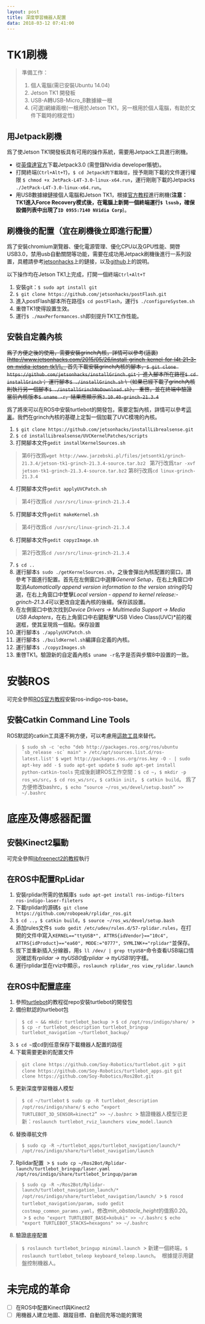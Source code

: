 ```yaml
---
layout: post
title: 深度學習機器人配置
data: 2018-03-12 07:41:00
---
```


# TK1刷機
> 準備工作： 
> 1. 個人電腦\(需已安裝Ubuntu 14.04\)
> 2. Jetson TK1 開發板
> 3. USB-A轉USB-Micro_B數據線一根
> 4. \(可選)網線兩根\(一根用於Jetson TK1，另一根用於個人電腦，有助於文件下載時的穩定性)

## 用Jetpack刷機
爲了使Jetson TK1開發板具有可用的操作系統，需要用Jetpack工具進行刷機。
- 從[英偉達官方](https://developer.nvidia.com/embedded/downloads?#?tx=$product,jetson_tk1)下載Jetpack3.0 \(需登錄Nvidia developer賬號\)。
- 打開終端\(``Ctrl+Alt+T``)，``$ cd Jetpack的下載路徑``，授予剛剛下載的文件運行權限 ``$ chmod +x JetPack-L4T-3.0-linux-x64.run``，運行剛剛下載的Jetpack``$ ./JetPack-L4T-3.0-linux-x64.run``。
- 用USB數據線鏈接個人電腦和Jetson TK1，根據[官方教程](http://docs.nvidia.com/jetpack-l4t/index.html#developertools/mobile/jetpack/l4t/3.0/jetpack_l4t_install.htm)進行刷機\(**注意：TK1進入Force Recovery模式後，在電腦上新開一個終端運行``$ lsusb``，確保設備列表中出現了``ID 0955:7140 NVidia Corp``**)。

## 刷機後的配置（宜在刷機後立即進行配置）
爲了安裝chromium瀏覽器、優化電源管理、優化CPU以及GPU性能、開啓USB3.0，禁用usb自動關閉等功能，需要在成功用Jetpack刷機後進行一系列設置，具體請參考[jetsonhacks](http://www.jetsonhacks.com/2015/03/10/after-lt4-21-3-flash-setup-nvidia-jetson-tk1/)上的鏈接，以及[github](https://github.com/jetsonhacks/postFlash)上的說明。

以下操作均在Jetson TK1上完成，打開一個終端``Ctrl+Alt+T``
  1. 安裝git：``$ sudo apt install git``
  2. ``$ git clone https://github.com/jetsonhacks/postFlash.git``
  3. 進入postFlash腳本所在路徑``$ cd postFlash``，運行``$ ./configureSystem.sh``
  4. 重啓TK1使得設置生效。
  5. 運行``$ ./maxPerformances.sh``即刻提升TK1工作性能。

## 安裝自定義內核
<s>爲了方便之後的使用，需要安裝grinch內核，詳情可以參考(這裏)[http://www.jetsonhacks.com/2015/05/26/install-grinch-kernel-for-l4t-21-3-on-nvidia-jetson-tk1/]。
首先下載安裝grinch內核的腳本，`$ git clone https://github.com/jetsonhacks/installGrinch.git`；
進入腳本所在路徑`$ cd installGrinch`；
運行腳本``$ ./installGrinch.sh`` \（如果已經下載了grinch內核則執行另一個腳本``$ ./installGrinchNoDownload.sh``）。
重啓。並在終端中驗證當前內核版本``$ uname -r``，結果應顯示爲``3.10.40-grinch-21.3.4``
</s>

爲了將來可以在ROS中安裝turtlebot的開發包，需要定製內核，詳情可以參考[這裏](http://www.jetsonhacks.com/2016/06/29/build-custom-kernel-nvidia-jetson-tk1/)。我們在grinch內核的基礎上定製一個加載了UVC模塊的內核。
1. ``$ git clone https://github.com/jetsonhacks/installLibrealsense.git``
2. ``$ cd installLibrealsense/UVCKernelPatches/scripts``
3. 打開腳本文件``gedit installKernelSources.sh``
> 第6行改爲``wget http://www.jarzebski.pl/files/jetsontk1/grinch-21.3.4/jetson-tk1-grinch-21.3.4-source.tar.bz2
``
> 第7行改爲``tar -xvf jetson-tk1-grinch-21.3.4-source.tar.bz2``
> 第8行改爲``cd linux-grinch-21.3.4``
4. 打開腳本文件``gedit applyUVCPatch.sh``
> 第4行改爲``cd /usr/src/linux-grinch-21.3.4``
5. 打開腳本文件``gedit makeKernel.sh``
> 第4行改爲``cd /usr/src/linux-grinch-21.3.4``
6. 打開腳本文件``gedit copyzImage.sh``
> 第2行改爲``cd /usr/src/linux-grinch-21.3.4``
7. ``$ cd ..``
8. 運行腳本``$ sudo ./getKernelSources.sh``，之後會彈出內核配置的窗口，請參考下圖進行配置。首先在左側窗口中選擇*General Setup*，在右上角窗口中取消*Automatically append version information to the version string*的勾選，在右上角窗口中雙擊*Local version - append to kernel release:-grinch-21.3.4*可以更改自定義內核的後綴。保存該設置。
9. 在左側窗口中依次找到*Device Drivers -> Multimedia Support -> Media USB Adapters*，在右上角窗口中右鍵點擊*USB Video Class(UVC)*前的複選框，使其呈現爲一個點。保存設置
10. 運行腳本``$ ./applyUVCPatch.sh``
11. 運行腳本``$ ./buildKernel.sh``編譯自定義的內核。
12. 運行腳本``$ ./copyzImages.sh``
13. 重啓TK1。驗證新的自定義內核``$ uname -r``名字是否與步驟8中設置的一致。

# 安裝ROS
可完全參照[ROS官方教程](http://wiki.ros.org/indigo/Installation/UbuntuARM)安裝ros-indigo-ros-base。

## 安裝Catkin Command Line Tools
ROS默認的catkin工具還不夠方便，可以考慮用[這款工具](https://catkin-tools.readthedocs.io/en/latest/)來替代。
> ``$ sudo sh -c 'echo "deb http://packages.ros.org/ros/ubuntu `sb_release -sc` main" > /etc/apt/sources.list.d/ros-latest.list'``
> ``$ wget http://packages.ros.org/ros.key -O - | sudo apt-key add -``
> ``$ sudo apt-get update``
> ``$ sudo apt-get install python-catkin-tools``
完成後創建ROS工作空間：``$ cd ~``，``$ mkdir -p ros_ws/src``，``$ cd ros_ws/src``，``$ catkin init``， ``$ catkin build``。
爲了方便修改bashrc，``$ echo “source ~/ros_ws/devel/setup.bash” >> ~/.bashrc``

# 底座及傳感器配置

## 安裝Kinect2驅動
可完全參照[libfreenect2的教程](https://github.com/OpenKinect/libfreenect2)執行
## 在ROS中配置RpLidar
1. 安裝rplidar所需的依賴庫``$ sudo apt-get install ros-indigo-filters ros-indigo-laser-fileters``
2. 下載rplidar的源碼``$ git clone https://github.com/robopeak/rplidar_ros.git``
3. ``$ cd ..``，``$ catkin build``，``$ source ~/ros_ws/devel/setup.bash``
4. 添加rules文件``$ sudo gedit /etc/udev/rules.d/57-rplidar.rules``，在打開的文件中寫入``KERNEL=="ttyUSB*", ATTRS{idVendor}=="10c4", ATTRS{idProduct}=="ea60", MODE:="0777", SYMLINK+="rplidar"``並保存。
5. 拔下並重新插入分線器，用``$ ll /dev/ | grep ttyUSB*``命令查看USB端口情況確認有*rplidar -> ttyUSB0*或*rplidar -> ttyUSB1*的字樣。
6. 運行rplidar並在rviz中顯示，``roslaunch rplidar_ros view_rplidar.launch``

## 在ROS中配置底座
1. 參照[turtlebot](http://wiki.ros.org/turtlebot/Tutorials/indigo/Turtlebot%20Installation)的教程從repo安裝turtlebot的開發包
2. 備份默認的turtlebot包
  > ``$ cd ~ && mkdir turtlebot_backup``
  > ``$ cd /opt/ros/indigo/share/``
  > ``$ cp -r turtlebot_description turtlebot_bringup turtlebot_navigation ~/turtlebot_backup/``
3. ``$ cd ~``或cd到任意保存下載機器人配置的路徑
4. 下載需要更新的配置文件
  > ``git clone https://github.com/Soy-Robotics/turtlebot.git``
  > ``git clone https://github.com/Soy-Robotics/turtlebot_apps.git``
  > ``git clone https://github.com/Soy-Robotics/Ros2Bot.git``
5. 更新深度學習機器人模型
  > ``$ cd ~/turtlebot``
  > ``$ sudo cp -R turtlebot_description /opt/ros/indigo/share/``
  > ``$ echo “export TURTLEBOT_3D_SENSOR=kinect2” >> ~/.bashrc``
  > 驗證機器人模型已更新：``roslaunch turtlebot_rviz_launchers view_model.launch``
6. 替換導航文件
  > ``$ sudo cp -R ~/turtlebot_apps/turtlebot_navigation/launch/* /opt/ros/indigo/share/turtlebot_navigation/launch``
7. Rplidar配置
  > ``$ sudo cp ~/Ros2Bot/Rplidar-launch/turtlebot_bringup/laser.yaml /opt/ros/indigo/share/turtlebot_bringup/param``
  > ``$ sudo cp -R ~/Ros2Bot/Rplidar-launch/turtlebot_navigation_launch/* /opt/ros/indigo/share/turtlebot_navigation/launch/``
  > ``$ roscd turtlebot_navigation/param``，``sudo gedit costmap_common_params.yaml``，修改*min_obstacle_height*的值爲0.20。
  > ``$ echo "export TURTLEBOT_BASE=kobuki" >> ~/.bashrc``
  > ``$ echo "export TURTLEBOT_STACKS=hexagons" >> ~/.bashrc``
8. 驗證底座配置
  > ``$ roslaunch turtlebot_bringup minimal.launch``
  > 新建一個終端，``$ roslaunch turtlebot_teleop keyboard_teleop.launch``。
  根據提示用鍵盤控制機器人。
  
# 未完成的革命
- [ ] 在ROS中配置Kinect1與Kinect2
- [ ] 用機器人建立地圖、跟蹤目標、自動回充等功能的實現
